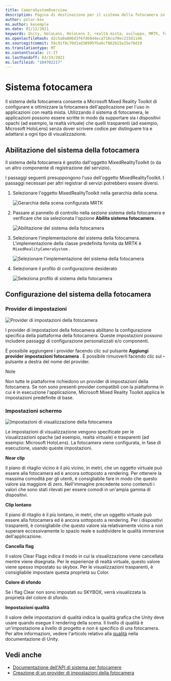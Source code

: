 ```yaml
---
title: CameraSystemOverview
description: Pagina di destinazione per il sistema della fotocamera in MRTK
author: polar-kev
ms.author: kesemple
ms.date: 01/12/2021
keywords: Unity, HoloLens, HoloLens 2, realtà mista, sviluppo, MRTK, fotocamera,
ms.openlocfilehash: d2c5a0a806d3f6fd6844eca716ca70ec233d1146
ms.sourcegitcommit: 59c91f8c70d1ad30995fba6cf862615e25e78d10
ms.translationtype: MT
ms.contentlocale: it-IT
ms.lasthandoff: 03/19/2021
ms.locfileid: "104702217"
---
```

# <a name="camera-system"></a>Sistema fotocamera

Il sistema della fotocamera consente a Microsoft Mixed Reality Toolkit di configurare e ottimizzare la fotocamera dell'applicazione per l'uso in applicazioni con realtà mista. Utilizzando il sistema di fotocamera, le applicazioni possono essere scritte in modo da supportare sia i dispositivi opachi (ad esempio, la realtà virtuale) che quelli trasparenti (ad esempio, Microsoft HoloLens) senza dover scrivere codice per distinguere tra e adattarsi a ogni tipo di visualizzazione.

## <a name="enabling-the-camera-system"></a>Abilitazione del sistema della fotocamera

Il sistema della fotocamera è gestito dall'oggetto MixedRealityToolkit (o da un altro componente di registrazione del servizio).

I passaggi seguenti presuppongono l'uso dell'oggetto MixedRealityToolkit. I passaggi necessari per altri registrar di servizi potrebbero essere diversi.

1. Selezionare l'oggetto MixedRealityToolkit nella gerarchia della scena.

    ![Gerarchia della scena configurata MRTK](../images/MRTK_ConfiguredHierarchy.png)

2. Passare al pannello di controllo nella sezione sistema della fotocamera e verificare che sia selezionata l'opzione **Abilita sistema fotocamera** .

    ![Abilitazione del sistema della fotocamera](../images/camera-system/EnableCameraSystem.png)

3. Selezionare l'implementazione del sistema della fotocamera. L'implementazione della classe predefinita fornita da MRTK è `MixedRealityCameraSystem` .

    ![Selezionare l'implementazione del sistema della fotocamera](../images/camera-system/SelectCameraSystemType.png)

4. Selezionare il profilo di configurazione desiderato

    ![Seleziona profilo di sistema della fotocamera](../images/camera-system/SelectCameraProfile.png)

## <a name="configuring-the-camera-system"></a>Configurazione del sistema della fotocamera

### <a name="settings-providers"></a>Provider di impostazioni

![Provider di impostazioni della fotocamera](../images/camera-system/CameraSettingsProviders.png)

I provider di impostazioni della fotocamera abilitano la configurazione specifica della piattaforma della fotocamera. Queste impostazioni possono includere passaggi di configurazione personalizzati e/o componenti.

È possibile aggiungere i provider facendo clic sul pulsante **Aggiungi provider impostazioni fotocamera** . È possibile rimuoverli facendo clic sul **-** pulsante a destra del nome del provider.

> [!Note]
> Non tutte le piattaforme richiedono un provider di impostazioni della fotocamera. Se non sono presenti provider compatibili con la piattaforma in cui è in esecuzione l'applicazione, Microsoft Mixed Reality Toolkit applica le impostazioni predefinite di base.

### <a name="display-settings"></a>Impostazioni schermo

![Impostazioni di visualizzazione della fotocamera](../images/camera-system/CameraDisplaySettings.png)

Le impostazioni di visualizzazione vengono specificate per le visualizzazioni opache (ad esempio, realtà virtuale) e trasparenti (ad esempio: Microsoft HoloLens). La fotocamera viene configurata, in fase di esecuzione, usando queste impostazioni.

**Near clip**

Il piano di ritaglio vicino è il più vicino, in metri, che un oggetto virtuale può essere alla fotocamera ed è ancora sottoposto a rendering. Per ottenere la massima comodità per gli utenti, è consigliabile fare in modo che questo valore sia maggiore di zero. Nell'immagine precedente sono contenuti i valori che sono stati rilevati per essere comodi in un'ampia gamma di dispositivi.

**Clip lontano**

Il piano di ritaglio è il più lontano, in metri, che un oggetto virtuale può essere alla fotocamera ed è ancora sottoposto a rendering. Per i dispositivi trasparenti, è consigliabile che questo valore sia relativamente vicino a non superare eccessivamente lo spazio reale e suddividere le qualità immersive dell'applicazione.

**Cancella flag**

Il valore Clear Flags indica il modo in cui la visualizzazione viene cancellata mentre viene disegnata. Per le esperienze di realtà virtuale, questo valore viene spesso impostato su skybox. Per le visualizzazioni trasparenti, è consigliabile impostare questa proprietà su Color.

**Colore di sfondo**

Se i flag Clear non sono impostati su SKYBOX, verrà visualizzata la proprietà del colore di sfondo.

**Impostazioni qualità**

Il valore delle impostazioni di qualità indica la qualità grafica che Unity deve usare quando esegue il rendering della scena. Il livello di qualità è un'impostazione a livello di progetto e non è specifico di una fotocamera. Per altre informazioni, vedere l'articolo relativo alla [qualità](https://docs.unity3d.com/Manual/class-QualitySettings.html) nella documentazione di Unity.

## <a name="see-also"></a>Vedi anche

- [Documentazione dell'API di sistema per fotocamere](xref:Microsoft.MixedReality.Toolkit.CameraSystem)
- [Creazione di un provider di impostazioni della fotocamera](CreateSettingsProvider.md)
